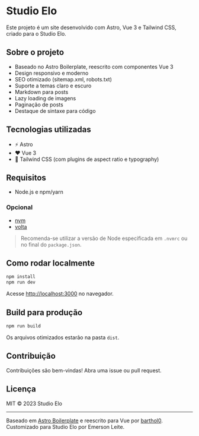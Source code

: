 # Studio Elo

Este projeto é um site desenvolvido com Astro, Vue 3 e Tailwind CSS, criado para o Studio Elo.

## Sobre o projeto

- Baseado no Astro Boilerplate, reescrito com componentes Vue 3
- Design responsivo e moderno
- SEO otimizado (sitemap.xml, robots.txt)
- Suporte a temas claro e escuro
- Markdown para posts
- Lazy loading de imagens
- Paginação de posts
- Destaque de sintaxe para código

## Tecnologias utilizadas

- ⚡️ Astro
- ❤️ Vue 3
- 🎨 Tailwind CSS (com plugins de aspect ratio e typography)

## Requisitos

- Node.js e npm/yarn

### Opcional

- [nvm](https://github.com/nvm-sh/nvm)
- [volta](https://volta.sh/)

> Recomenda-se utilizar a versão de Node especificada em `.nvmrc` ou no final do `package.json`.

## Como rodar localmente

```bash
npm install
npm run dev
```

Acesse [http://localhost:3000](http://localhost:3000) no navegador.

## Build para produção

```bash
npm run build
```

Os arquivos otimizados estarão na pasta `dist`.

## Contribuição

Contribuições são bem-vindas! Abra uma issue ou pull request.

## Licença

MIT © 2023 Studio Elo

---

Baseado em [Astro Boilerplate](https://github.com/ixartz/Astro-boilerplate) e reescrito para Vue por [barthol0](https://github.com/barthol0/). Customizado para Studio Elo por Emerson Leite.
